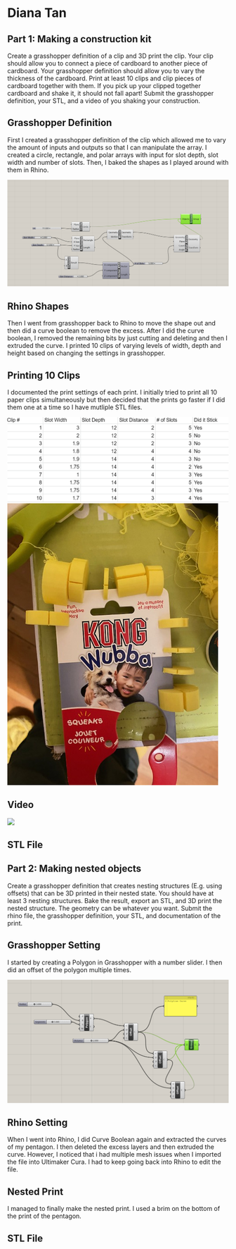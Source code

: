 # Diana Tan

## Part 1: Making a construction kit

Create a grasshopper definition of a clip and 3D print the clip. Your clip should allow you to connect a piece of cardboard to another piece of cardboard. Your grasshopper definition should allow you to vary the thickness of the cardboard. Print at least 10 clips and clip pieces of cardboard together with them. If you pick up your clipped together cardboard and shake it, it should not fall apart! Submit the grasshopper definition, your STL, and a video of you shaking your construction.

## Grasshopper Definition
First I created a grasshopper definition of the clip which allowed me to vary the amount of inputs and outputs so that I can manipulate the array. I created a circle, rectangle, and polar arrays with input for slot depth, slot width and number of slots. Then, I baked the shapes as I played around with them in Rhino.
<html><img src="https://github.com/autarky-hash/autarky-hash.github.io/blob/main/Grasshopper.png" height=px> </html>

## Rhino Shapes
Then I went from grasshopper back to Rhino to move the shape out and then did a curve boolean to remove the excess. After I did the curve boolean, I removed the remaining bits by just cutting and deleting and then I extruded the curve. I printed 10 clips of varying levels of width, depth and height based on changing the settings in grasshopper. 

## Printing 10 Clips
I documented the print settings of each print. I initially tried to print all 10 paper clips simultaneously but then decided that the prints go faster if I did them one at a time so I have mutliple STL files.
<html><img src="https://github.com/autarky-hash/autarky-hash.github.io/blob/main/PaperclipSettings.png" height=px> </html>
<html><img src="https://github.com/autarky-hash/autarky-hash.github.io/blob/main/IMG_1013.JPG" height=px> </html>

## Video
<html><img src="https://drive.google.com/file/d/1TZHVffnY4FFO1f2AdLM7L6f6nrV5j5PF/view?usp=sharing" height=px> </html>

## STL File


## Part 2: Making nested objects

Create a grasshopper definition that creates nesting structures (E.g. using offsets) that can be 3D printed in their nested state. You should have at least 3 nesting structures. Bake the result, export an STL, and 3D print the nested structure. The geometry can be whatever you want. Submit the rhino file, the grasshopper definition, your STL, and documentation of the print.

## Grasshopper Setting
I started by creating a Polygon in Grasshopper with a number slider. I then did an offset of the polygon multiple times.
<html><img src="https://github.com/autarky-hash/autarky-hash.github.io/blob/main/Grasshopper2.png" height=px> </html>

## Rhino Setting
When I went into Rhino, I did Curve Boolean again and extracted the curves of my pentagon. I then deleted the excess layers and then extruded the curve. However, I noticed that i had multiple mesh issues when I imported the file into Ultimaker Cura. I had to keep going back into Rhino to edit the file.

## Nested Print
I managed to finally make the nested print. I used a brim on the bottom of the print of the pentagon.

## STL File
